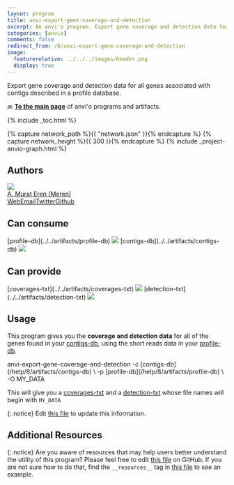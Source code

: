 ```yaml
---
layout: program
title: anvi-export-gene-coverage-and-detection
excerpt: An anvi'o program. Export gene coverage and detection data for all genes associated with contigs described in a profile database.
categories: [anvio]
comments: false
redirect_from: /8/anvi-export-gene-coverage-and-detection
image:
  featurerelative: ../../../images/header.png
  display: true
---
```


Export gene coverage and detection data for all genes associated with contigs described in a profile database.

🔙 **[To the main page](../../)** of anvi'o programs and artifacts.


{% include _toc.html %}
<div id="svg" class="subnetwork"></div>
{% capture network_path %}{{ "network.json" }}{% endcapture %}
{% capture network_height %}{{ 300 }}{% endcapture %}
{% include _project-anvio-graph.html %}


## Authors

<div class="anvio-person"><div class="anvio-person-info"><div class="anvio-person-photo"><img class="anvio-person-photo-img" src="../../images/authors/meren.jpg" /></div><div class="anvio-person-info-box"><a href="/people/meren" target="_blank"><span class="anvio-person-name">A. Murat Eren (Meren)</span></a><div class="anvio-person-social-box"><a href="http://merenlab.org" class="person-social" target="_blank"><i class="fa fa-fw fa-home"></i>Web</a><a href="mailto:a.murat.eren@gmail.com" class="person-social" target="_blank"><i class="fa fa-fw fa-envelope-square"></i>Email</a><a href="http://twitter.com/merenbey" class="person-social" target="_blank"><i class="fa fa-fw fa-twitter-square"></i>Twitter</a><a href="http://github.com/meren" class="person-social" target="_blank"><i class="fa fa-fw fa-github"></i>Github</a></div></div></div></div>



## Can consume


<p style="text-align: left" markdown="1"><span class="artifact-r">[profile-db](../../artifacts/profile-db) <img src="../../images/icons/DB.png" class="artifact-icon-mini" /></span> <span class="artifact-r">[contigs-db](../../artifacts/contigs-db) <img src="../../images/icons/DB.png" class="artifact-icon-mini" /></span></p>


## Can provide


<p style="text-align: left" markdown="1"><span class="artifact-p">[coverages-txt](../../artifacts/coverages-txt) <img src="../../images/icons/TXT.png" class="artifact-icon-mini" /></span> <span class="artifact-p">[detection-txt](../../artifacts/detection-txt) <img src="../../images/icons/TXT.png" class="artifact-icon-mini" /></span></p>


## Usage


This program gives you the **coverage and detection data** for all of the genes found in your <span class="artifact-n">[contigs-db](/help/8/artifacts/contigs-db)</span>, using the short reads data in your <span class="artifact-n">[profile-db](/help/8/artifacts/profile-db)</span>. 

<div class="codeblock" markdown="1">
anvi&#45;export&#45;gene&#45;coverage&#45;and&#45;detection &#45;c <span class="artifact&#45;n">[contigs&#45;db](/help/8/artifacts/contigs&#45;db)</span> \
                                        &#45;p <span class="artifact&#45;n">[profile&#45;db](/help/8/artifacts/profile&#45;db)</span> \
                                        &#45;O MY_DATA
</div>

This will give you a <span class="artifact-n">[coverages-txt](/help/8/artifacts/coverages-txt)</span> and a <span class="artifact-n">[detection-txt](/help/8/artifacts/detection-txt)</span> whose file names will begin with `MY_DATA`


{:.notice}
Edit [this file](https://github.com/merenlab/anvio/tree/master/anvio/docs/programs/anvi-export-gene-coverage-and-detection.md) to update this information.


## Additional Resources



{:.notice}
Are you aware of resources that may help users better understand the utility of this program? Please feel free to edit [this file](https://github.com/merenlab/anvio/tree/master/bin/anvi-export-gene-coverage-and-detection) on GitHub. If you are not sure how to do that, find the `__resources__` tag in [this file](https://github.com/merenlab/anvio/blob/master/bin/anvi-interactive) to see an example.
